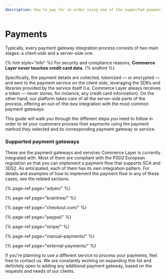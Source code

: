 ```yaml
---
description: How to pay for an order using one of the supported payment gateways
---
```


# Payments

Typically, every payment gateway integration process consists of two main stages: a client-side and a server-side one. 

{% hint style="info" %}
For security and compliance reasons, **Commerce Layer never touches credit card data**.
{% endhint %}

Specifically, the payment details are collected, tokenized — or encrypted — and sent to the payment service on the client-side, leveraging the SDKs and libraries provided by the service itself \(i.e. Commerce Layer always receives a token — never stores, for instance, any credit card information\). On the other hand, our platform takes care of all the server-side parts of the process, offering an out-of-the-box integration with the most common payment gateways.

This guide will walk you through the different steps you need to follow in order to let your customers process their payments using the payment method they selected and its corresponding payment gateway or service.

### Supported payment gateways

These are the payment gateways and services Commerce Layer is currently integrated with. Most of them are compliant with the PSD2 European regulation so that you can implement a payment flow that supports SCA and 3DS2. As anticipated, each of them has its own integration pattern. For details and examples of how to implement the payment flow in any of these cases, see the related sections.

{% page-ref page="adyen/" %}

{% page-ref page="braintree/" %}

{% page-ref page="checkout.com/" %}

{% page-ref page="paypal/" %}

{% page-ref page="stripe/" %}

{% page-ref page="manual-payments/" %}

{% page-ref page="external-payments/" %}

If you're planning to use a different service to process your payments, feel free to contact us. We are constantly working on expanding this list and definitely open to adding any additional payment gateway, based on the requests and needs of our clients.

